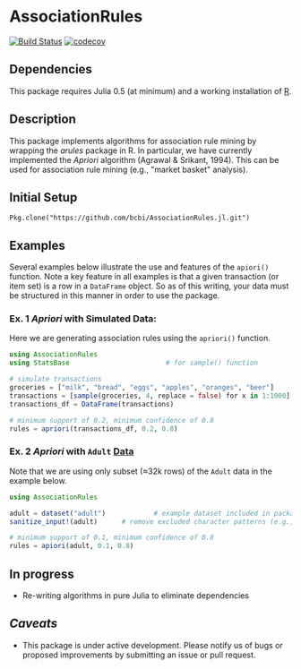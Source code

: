 # AssociationRules
[![Build Status](https://travis-ci.org/bcbi/AssociationRules.jl.svg?branch=master)](https://travis-ci.org/bcbi/AssociationRules.jl)
[![codecov](https://codecov.io/gh/bcbi/AssociationRules.jl/branch/master/graph/badge.svg)](https://codecov.io/gh/bcbi/AssociationRules.jl)

## Dependencies
This package requires Julia 0.5 (at minimum) and a working installation of [R]("http://r-project.org").


## Description
This package implements algorithms for association rule mining by wrapping the _arules_ package in R. In particular, we have currently implemented the _Apriori_ algorithm (Agrawal & Srikant, 1994). This can be used for association rule mining (e.g., "market basket" analysis).



## Initial Setup
```{Julia}
Pkg.clone("https://github.com/bcbi/AssociationRules.jl.git")
```

## Examples
Several examples below illustrate the use and features of the `apiori()` function. Note a key feature in all examples is that a given transaction (or item set) is a row in a `DataFrame` object. So as of this writing, your data must be structured in this manner in order to use the package.

### Ex. 1 _Apriori_ with Simulated Data:
Here we are generating association rules using the `apriori()` function.
```Julia
using AssociationRules
using StatsBase                        # for sample() function

# simulate transactions
groceries = ["milk", "bread", "eggs", "apples", "oranges", "beer"]
transactions = [sample(groceries, 4, replace = false) for x in 1:1000]
transactions_df = DataFrame(transactions)

# minimum support of 0.2, minimum confidence of 0.8
rules = apriori(transactions_df, 0.2, 0.8)
```

### Ex. 2 _Apriori_ with `Adult` [Data](http://mlr.cs.umass.edu/ml/datasets/Adult)
Note that we are using only subset (≈32k rows) of the `Adult` data in the example below.
```Julia
using AssociationRules

adult = dataset("adult")            # example dataset included in package
sanitize_input!(adult)      # remove excluded character patterns (e.g., " => ")

# minimum support of 0.1, minimum confidence of 0.8
rules = apiori(adult, 0.1, 0.8)

```


## In progress
- Re-writing algorithms in pure Julia to eliminate dependencies


## _Caveats_
- This package is under active development. Please notify us of bugs or proposed improvements by submitting an issue or pull request.
